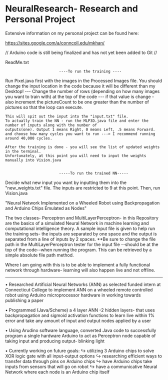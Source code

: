 NeuralResearch-  Research and Personal Project
==============
Extensive information on my personal project can be found here:

https://sites.google.com/a/conncoll.edu/mkhan/


// Arduino code is still being finalized and has not yet been added to Git //

ReadMe.txt

							----To run the training ----

Run Pixel.java first with the images in the Processed Images file. 
You should change the input location in the code because it will be different than my Desktop! 
--- Change the number of rows (depending on how many images you want to train with) at the top of the code
--- if that value is change - also increment the pictureCount to be one greater than the number of pictures 
	so that the loop can execute.

	This will spit out the input into the "input.txt" file. 
	To actually train the NN - run the MLP3D.java file and enter the number of inputs along with the number of 
	outputs(one). Output 1 means Right, 0 means Left, .5 means Forward.
	and choose how many cycles you want to run ---> I recommend running around 40,000 cycles. 

	After the training is done - you will see the list of updated weights in the terminal.
	Unfortunately, at this point you will need to input the weights manually into Vision.java 


 							-----To run the trained NN-----

   Decide what new input you want by inputting them into the "new_weights.txt" file. 
   The inputs are restricted to 9 at this point. 
   Then, run Vision.java 

   

"Neural Network Implemented on a Wheeled Robot using Backpropagation and Arduino Chips Emulated as Nodes"

The two classes- Perceptron and MultiLayerPerceptron- in this Repository are the basics of a simulated Neural Network in machine learning and computational intelligence theory. A sample input file is given to help run the training sets- the inputs are separated by one space and the output is separated from a line of inputs by 2 spaces. **Be sure to change the file path in the MultiLayerPerceptron tester for the input file --should be at the top of the code--when running the program. This can be retrieved by a simple absolute file path method. 

Where I am going with this is to be able to implement a fully functional network through hardware- learning will also happen live and not offline. 
______________________________________________________________________________________

• Researched Artificial Neural Networks (ANN) as selected funded intern at Connecticut College to implement ANN on a wheeled remote controlled robot using Arduino microprocessor hardware in working towards publishing a paper 

• Programmed (Java/Scheme) a 4 layer ANN -2 hidden layers- that uses backpropagation and sigmoid activation functions to learn live within 1% error and take any amount of input and output nodes applied by a user

• Using Arudino software language, converted Java code to successfully program a single hardware Arduino to act as Perceptron node capable of taking input and producing output- blinking light

• Currently working on future goals: 
↪ utilizing 3 Arduino chips to solve XOR logic gate with all input-output options
↪ researching efficient ways to transfer data through pins on Arduino chips
↪ have Arduino chips take inputs from sensors that will go on robot 
↪ have a communicative Neural Network where each node is an Arduino chip itself
